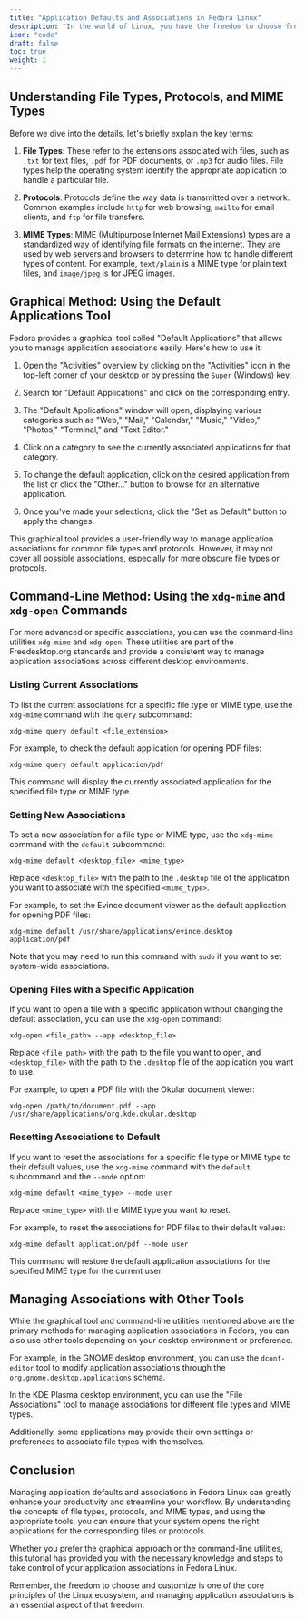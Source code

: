 ```yaml
---
title: "Application Defaults and Associations in Fedora Linux"
description: "In the world of Linux, you have the freedom to choose from a wide range of applications for various tasks. However, this freedom also means that you need to set up your system to associate specific file types, protocols, and MIME types with the applications you prefer. Setting up these associations properly can streamline your workflow and enhance your overall experience."
icon: "code"
draft: false
toc: true
weight: 1
---
```


## Understanding File Types, Protocols, and MIME Types

Before we dive into the details, let's briefly explain the key terms:

1. **File Types**: These refer to the extensions associated with files, such as `.txt` for text files, `.pdf` for PDF documents, or `.mp3` for audio files. File types help the operating system identify the appropriate application to handle a particular file.

2. **Protocols**: Protocols define the way data is transmitted over a network. Common examples include `http` for web browsing, `mailto` for email clients, and `ftp` for file transfers.

3. **MIME Types**: MIME (Multipurpose Internet Mail Extensions) types are a standardized way of identifying file formats on the internet. They are used by web servers and browsers to determine how to handle different types of content. For example, `text/plain` is a MIME type for plain text files, and `image/jpeg` is for JPEG images.

## Graphical Method: Using the Default Applications Tool

Fedora provides a graphical tool called "Default Applications" that allows you to manage application associations easily. Here's how to use it:

1. Open the "Activities" overview by clicking on the "Activities" icon in the top-left corner of your desktop or by pressing the `Super` (Windows) key.

2. Search for "Default Applications" and click on the corresponding entry.

3. The "Default Applications" window will open, displaying various categories such as "Web," "Mail," "Calendar," "Music," "Video," "Photos," "Terminal," and "Text Editor."

4. Click on a category to see the currently associated applications for that category.

5. To change the default application, click on the desired application from the list or click the "Other..." button to browse for an alternative application.

6. Once you've made your selections, click the "Set as Default" button to apply the changes.

This graphical tool provides a user-friendly way to manage application associations for common file types and protocols. However, it may not cover all possible associations, especially for more obscure file types or protocols.

## Command-Line Method: Using the `xdg-mime` and `xdg-open` Commands

For more advanced or specific associations, you can use the command-line utilities `xdg-mime` and `xdg-open`. These utilities are part of the Freedesktop.org standards and provide a consistent way to manage application associations across different desktop environments.

### Listing Current Associations

To list the current associations for a specific file type or MIME type, use the `xdg-mime` command with the `query` subcommand:

```
xdg-mime query default <file_extension>
```

For example, to check the default application for opening PDF files:

```
xdg-mime query default application/pdf
```

This command will display the currently associated application for the specified file type or MIME type.

### Setting New Associations

To set a new association for a file type or MIME type, use the `xdg-mime` command with the `default` subcommand:

```
xdg-mime default <desktop_file> <mime_type>
```

Replace `<desktop_file>` with the path to the `.desktop` file of the application you want to associate with the specified `<mime_type>`.

For example, to set the Evince document viewer as the default application for opening PDF files:

```
xdg-mime default /usr/share/applications/evince.desktop application/pdf
```

Note that you may need to run this command with `sudo` if you want to set system-wide associations.

### Opening Files with a Specific Application

If you want to open a file with a specific application without changing the default association, you can use the `xdg-open` command:

```
xdg-open <file_path> --app <desktop_file>
```

Replace `<file_path>` with the path to the file you want to open, and `<desktop_file>` with the path to the `.desktop` file of the application you want to use.

For example, to open a PDF file with the Okular document viewer:

```
xdg-open /path/to/document.pdf --app /usr/share/applications/org.kde.okular.desktop
```

### Resetting Associations to Default

If you want to reset the associations for a specific file type or MIME type to their default values, use the `xdg-mime` command with the `default` subcommand and the `--mode` option:

```
xdg-mime default <mime_type> --mode user
```

Replace `<mime_type>` with the MIME type you want to reset.

For example, to reset the associations for PDF files to their default values:

```
xdg-mime default application/pdf --mode user
```

This command will restore the default application associations for the specified MIME type for the current user.

## Managing Associations with Other Tools

While the graphical tool and command-line utilities mentioned above are the primary methods for managing application associations in Fedora, you can also use other tools depending on your desktop environment or preference.

For example, in the GNOME desktop environment, you can use the `dconf-editor` tool to modify application associations through the `org.gnome.desktop.applications` schema.

In the KDE Plasma desktop environment, you can use the "File Associations" tool to manage associations for different file types and MIME types.

Additionally, some applications may provide their own settings or preferences to associate file types with themselves.

## Conclusion

Managing application defaults and associations in Fedora Linux can greatly enhance your productivity and streamline your workflow. By understanding the concepts of file types, protocols, and MIME types, and using the appropriate tools, you can ensure that your system opens the right applications for the corresponding files or protocols.

Whether you prefer the graphical approach or the command-line utilities, this tutorial has provided you with the necessary knowledge and steps to take control of your application associations in Fedora Linux.

Remember, the freedom to choose and customize is one of the core principles of the Linux ecosystem, and managing application associations is an essential aspect of that freedom.